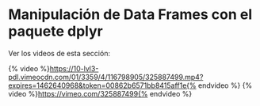 # Manipulación de Data Frames con el paquete dplyr

Ver los videos de esta sección:

{% video %}https://10-lvl3-pdl.vimeocdn.com/01/3359/4/116798905/325887499.mp4?expires=1462640968&token=00862b6571bb8415aff1e{% endvideo %}
{% video %}https://vimeo.com/325887499{% endvideo %}